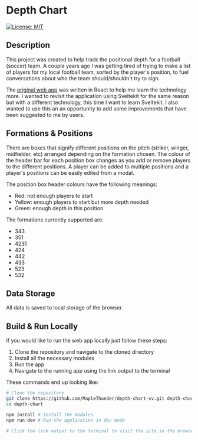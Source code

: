 # Depth Chart

[![License: MIT](https://img.shields.io/badge/License-MIT-yellow.svg)](https://opensource.org/licenses/MIT)

## Description

This project was created to help track the positional depth for a football (soccer) team. A couple years ago I was getting tired of trying to make a list of players for my local football team, sorted by the player's position, to fuel conversations about who the team should/shouldn't try to sign.

The [original web app](https://github.com/MapleThunder/depth-chart) was written in React to help me learn the technology more. I wanted to revisit the application using Sveltekit for the same reason but with a different technology, this time I want to learn Sveltekit. I also wanted to use this an an opportunity to add some improvements that have been suggested to me by users.

## Formations & Positions

There are boxes that signify different positions on the pitch (striker, winger, midfielder, etc) arranged depending on the formation chosen. The colour of the header bar for each position box changes as you add or remove players to the different positions. A player can be added to multiple positions and a player's positions can be easily edited from a modal.

The position box header colours have the following meanings:

- Red: not enough players to start
- Yellow: enough players to start but more depth needed
- Green: enough depth in this position

The formations currently supported are:

- 343
- 351
- 4231
- 424
- 442
- 433
- 523
- 532

## Data Storage

All data is saved to local storage of the browser.

## Build & Run Locally

If you would like to run the web app locally just follow these steps:

1. Clone the repository and navigate to the cloned directory
2. Install all the necessary modules
3. Run the app
4. Navigate to the running app using the link output to the terminal

These commands end up looking like:

```bash
# Clone the repository
git clone https://github.com/MapleThunder/depth-chart-sv.git depth-chart
cd depth-chart

npm install # Install the modules
npm run dev # Run the application in dev mode

# Click the link output to the terminal to visit the site in the browser

```
